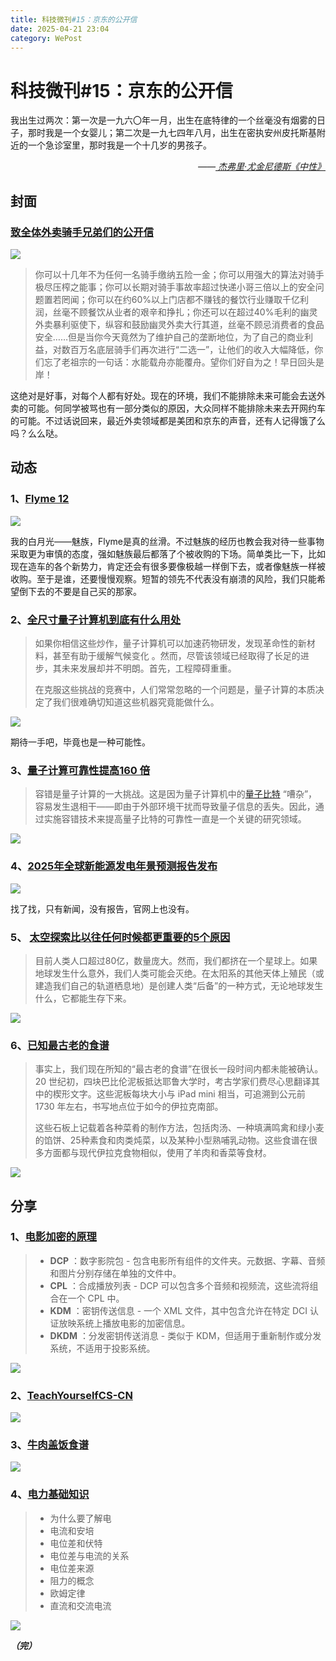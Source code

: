 ```yaml
---
title: 科技微刊#15：京东的公开信
date: 2025-04-21 23:04
category: WePost
---
```

# 科技微刊#15：京东的公开信

<!--Yusuol-->
我出生过两次：第一次是一九六〇年一月，出生在底特律的一个丝毫没有烟雾的日子，那时我是一个女婴儿；第二次是一九七四年八月，出生在密执安州皮托斯基附近的一个急诊室里，那时我是一个十几岁的男孩子。
<div style="text-align: right; margin-top: 1em; font-style: italic;">
  ——<a href="https://weread.qq.com/web/bookDetail/e1a328c0719ad937e1ac8f1">
		杰弗里·尤金尼德斯《中性》
  </a>
</div>
<!--Yusuol-->

## 封面

### [致全体外卖骑手兄弟们的公开信](https://mp.weixin.qq.com/s/YKf4SigntlA-vh8c-YOuHw)

![](https://techdaily.oss-cn-shanghai.aliyuncs.com/15/1500.webp)

> 你可以十几年不为任何一名骑手缴纳五险一金；你可以用强大的算法对骑手极尽压榨之能事；你可以长期对骑手事故率超过快递小哥三倍以上的安全问题置若罔闻；你可以在约60%以上门店都不赚钱的餐饮行业赚取千亿利润，丝毫不顾餐饮从业者的艰辛和挣扎；你还可以在超过40%毛利的幽灵外卖暴利驱使下，纵容和鼓励幽灵外卖大行其道，丝毫不顾忌消费者的食品安全……但是当你今天竟然为了维护自己的垄断地位，为了自己的商业利益，对数百万名底层骑手们再次进行“二选一”，让他们的收入大幅降低，你们忘了老祖宗的一句话：水能载舟亦能覆舟。望你们好自为之！早日回头是岸！

这绝对是好事，对每个人都有好处。现在的环境，我们不能排除未来可能会去送外卖的可能。何同学被骂也有一部分类似的原因，大众同样不能排除未来去开网约车的可能。不过话说回来，最近外卖领域都是美团和京东的声音，还有人记得饿了么吗？么么哒。

## 动态

### 1、[Flyme 12](https://weibo.com/2683843043/PohCry1nH)

![](  https://techdaily.oss-cn-shanghai.aliyuncs.com/15/1501.jpg)

我的白月光——魅族，Flyme是真的丝滑。不过魅族的经历也教会我对待一些事物采取更为审慎的态度，强如魅族最后都落了个被收购的下场。简单类比一下，比如现在造车的各个新势力，肯定还会有很多要像极越一样倒下去，或者像魅族一样被收购。至于是谁，还要慢慢观察。短暂的领先不代表没有崩溃的风险，我们只能希望倒下去的不要是自己买的那家。

### 2、[全尺寸量子计算机到底有什么用处](https://www.newscientist.com/article/mg26635393-100-what-exactly-would-a-full-scale-quantum-computer-be-useful-for/)

> 如果你相信这些炒作，量子计算机可以加速药物研发，发现革命性的新材料，甚至有助于缓解气候变化 。然而，尽管该领域已经取得了长足的进步，其未来发展却并不明朗。首先，工程障碍重重。
> 
> 在克服这些挑战的竞赛中，人们常常忽略的一个问题是，量子计算的本质决定了我们很难确切知道这些机器究竟能做什么。

![](https://techdaily.oss-cn-shanghai.aliyuncs.com/15/1502.webp)

期待一手吧，毕竟也是一种可能性。

### 3、[量子计算可靠性提高160 倍](https://www.livescience.com/technology/computing/schrodingers-cat-inspired-quantum-computing-now-160-times-more-reliable-thanks-to-new-discovery)

> 容错是量子计算的一大挑战。这是因为量子计算机中的[量子比特](https://www.livescience.com/technology/computing/what-is-a-quantum-bit-qubit) “嘈杂”，容易发生退相干——即由于外部环境干扰而导致量子信息的丢失。因此，通过实施容错技术来提高量子比特的可靠性一直是一个关键的研究领域。

![](https://techdaily.oss-cn-shanghai.aliyuncs.com/15/1503.webp)

### 4、[2025年全球新能源发电年景预测报告发布](https://www.cma.gov.cn/2011xwzx/2011xqxxw/2011xqxyw/202504/t20250421_7015051.html)

![](https://techdaily.oss-cn-shanghai.aliyuncs.com/15/1504.png)


找了找，只有新闻，没有报告，官网上也没有。

### 5、 [太空探索比以往任何时候都更重要的5个原因](https://www.extremetech.com/aerospace/why-space-exploration-is-more-important-than-ever)

> 目前人类人口超过80亿，数量庞大。然而，我们都挤在一个星球上。如果地球发生什么意外，我们人类可能会灭绝。在太阳系的其他天体上殖民（或建造我们自己的轨道栖息地）是创建人类“后备”的一种方式，无论地球发生什么，它都能生存下来。

![](https://techdaily.oss-cn-shanghai.aliyuncs.com/15/1505.jpg)

### 6、[已知最古老的食谱](https://www.livescience.com/archaeology/whats-the-oldest-known-recipe)

> 事实上，我们现在所知的“最古老的食谱”在很长一段时间内都未能被确认。20 世纪初，四块巴比伦泥板抵达耶鲁大学时，考古学家们费尽心思翻译其中的楔形文字。这些泥板每块大小与 iPad mini 相当，可追溯到公元前 1730 年左右，书写地点位于如今的伊拉克南部。
> 
> 这些石板上记载着各种菜肴的制作方法，包括肉汤、一种填满鸣禽和绿小麦的馅饼、25种素食和肉类炖菜，以及某种小型熟哺乳动物。这些食谱在很多方面都与现代伊拉克食物相似，使用了羊肉和香菜等食材。

![](https://techdaily.oss-cn-shanghai.aliyuncs.com/15/1506.webp)

## 分享
### 1、[电影加密的原理](https://serverless.industries/2024/05/31/digital-cinema.en.html)

> - **DCP** ：数字影院包 - 包含电影所有组件的文件夹。元数据、字幕、音频和图片分别存储在单独的文件中。
> - **CPL** ：合成播放列表 - DCP 可以包含多个音频和视频流，这些流将组合在一个 CPL 中。
> - **KDM** ：密钥传送信息 - 一个 XML 文件，其中包含允许在特定 DCI 认证放映系统上播放电影的加密信息。
> - **DKDM** ：分发密钥传送消息 - 类似于 KDM，但适用于重新制作或分发系统，不适用于投影系统。

![](https://techdaily.oss-cn-shanghai.aliyuncs.com/15/1507.jpg)

### 2、[TeachYourselfCS-CN](https://github.com/izackwu/TeachYourselfCS-CN)

![](https://techdaily.oss-cn-shanghai.aliyuncs.com/15/1508.png)

### 3、[牛肉盖饭食谱](https://adamliaw.com/recipe/yoshinoya-style-gyudon-japanese-beef-rice-bowl)

![](https://techdaily.oss-cn-shanghai.aliyuncs.com/15/1509.webp)

### 4、[电力基础知识](https://www.howequipmentworks.com/electricity_basics/)

> - 为什么要了解电
> - 电流和安培
> - 电位差和伏特
> - 电位差与电流的关系
> - 电位差来源
> - 阻力的概念
> - 欧姆定律
> - 直流和交流电流

![](https://techdaily.oss-cn-shanghai.aliyuncs.com/15/1510.jpg)

**_（完）_**

